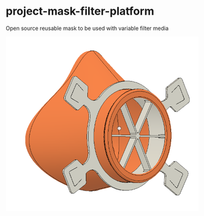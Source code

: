 # project-mask-filter-platform
Open source reusable mask to be used with variable filter media

![mask](https://github.com/cheewee2000/project-mask-filter-platform/blob/master/Injection%20Molding%20Mask/86MM%20Circle%20Filter%20Mask/IM%20Mask%2086R%20SRF%20v9.png)
